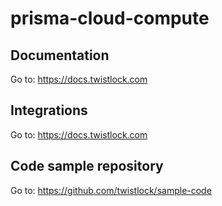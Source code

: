 # prisma-cloud-compute

## Documentation

Go to: https://docs.twistlock.com


## Integrations

Go to: https://docs.twistlock.com


## Code sample repository

Go to: https://github.com/twistlock/sample-code
